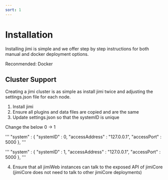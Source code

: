 ```yaml
---
sort: 1
---
```


# Installation

Installing jimi is simple and we offer step by step instructions for both manual and docker deployment options. 


Reconmended: Docker


## Cluster Support


Creating a jimi cluster is as simple as install jimi twice and adjusting the settings.json file for each node.


1. Install jimi
2. Ensure all plugins and data files are copied and are the same
3. Update settings.json so that the systemID is unique

Change the below 0 -> 1

'''
    "system" : {
        "systemID" : 0,
        "accessAddress" : "127.0.0.1",
        "accessPort" : 5000
    },
'''


'''
    "system" : {
        "systemID" : 1,
        "accessAddress" : "127.0.0.1",
        "accessPort" : 5000
    },
'''


4. Ensure that all jimiWeb instances can talk to the exposed API of jimiCore (jimiCore does not need to talk to other jimiCore deployments)
